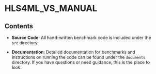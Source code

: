 # HLS4ML_VS_MANUAL

## Contents

- **Source Code**: All hand-written benchmark code is included under the `src` directory.

- **Documentation**: Detailed documentation for benchmarks and instructions on running the code can be found under the `documents` directory. If you have questions or need guidance, this is the place to look.
